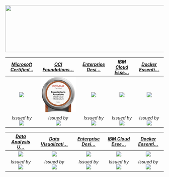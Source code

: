 <img src="https://github.com/athulak/athulak/raw/master/assets/digital_rain_banner.gif" width="895" height="150"/>

|[*Microsoft Certified...*](https://www.credly.com/badges/4203e615-de6a-4594-b3df-f9e32c330513/public_url "Microsoft Certified: Azure Fundamentals")|[*OCI Foundations…*](https://catalog-education.oracle.com/pls/certview/sharebadge?id=B1DAF90CBBBB1B824BBBC8F95A1F2F03A1AC63D4C1B56CC746D19443AFD5B257 "OCI Foundations 2021 Associate")|[*Enterprise Desi…*](https://www.credly.com/badges/f35df941-bf87-468f-b3bc-8783fb0622e6/public "Enterprise Design Thinking Practitioner")|[*IBM Cloud Esse…*](https://www.credly.com/badges/1e7d3f64-a1eb-460e-b724-503d53b5bfc2/public "IBM Cloud Essentials")|[*Docker Essenti…*](https://www.credly.com/badges/e62ba2f1-8436-4406-8682-593f17bc8a41/public "Docker Essentials")|
|:-------------:|:-------------:|:-------------:|:-------------:|:-------------:|
|[<img src="https://athulak.com/assets/badges/microsoft-certified-azure-fundamentals.png?v2" width="150"/>](https://www.credly.com/badges/4203e615-de6a-4594-b3df-f9e32c330513/public_url "Microsoft Certified: Azure Fundamentals")|[<img src="https://raw.githubusercontent.com/athulak/athulak/master/assets/50_Oracle_Cloud_Infrastructure.png" width="150"/>](https://catalog-education.oracle.com/pls/certview/sharebadge?id=B1DAF90CBBBB1B824BBBC8F95A1F2F03A1AC63D4C1B56CC746D19443AFD5B257 "OCI Foundations 2021 Associate")|[<img src="https://images.credly.com/images/bc08972c-3c7d-4b99-82a0-c94bcca36674/Badges_v8-07_Practitioner.png" width="150"/>](https://www.credly.com/badges/f35df941-bf87-468f-b3bc-8783fb0622e6/public "Enterprise Design Thinking Practitioner")|[<img src="https://images.credly.com/images/92e96a17-8498-4007-9731-9971b5a24571/IBM_Cloud_Essentials_-_Knowledge_Badge.png" width="150"/>](https://www.credly.com/badges/1e7d3f64-a1eb-460e-b724-503d53b5bfc2/public "IBM Cloud Essentials")|[<img src="https://images.credly.com/images/08216781-93cb-4ba1-8110-8eb3401fa8ce/Docker_Essentials_-_ISDN.png" width="150"/>](https://www.credly.com/badges/e62ba2f1-8436-4406-8682-593f17bc8a41/public "Docker Essentials")|
|<i>Issued by</i><br>[<img src="https://athulak.com/assets/badges/issuers_logo/Microsoft_logo.png" width="80">](https://www.microsoft.com/azure "Microsoft")|<i>Issued by</i><br>[<img src="https://athulak.com/assets/badges/issuers_logo/Oracle_logo.svg.png" width="70">](https://www.oracle.com/cloud/ "Oracle")|<i>Issued by</i><br>[<img src="https://athulak.com/assets/badges/issuers_logo/IBM_logo.png" width="35">](https://www.ibm.com "IBM")|<i>Issued by</i><br>[<img src="https://athulak.com/assets/badges/issuers_logo/IBM_logo.png" width="35">](https://www.ibm.com "IBM")|<i>Issued by</i><br>[<img src="https://athulak.com/assets/badges/issuers_logo/IBM_logo.png" width="35">](https://www.ibm.com "IBM")|

|[*Data Analysis U…*](https://www.credly.com/badges/55d3906e-f58e-4c3b-b7d6-b7e05bddb6e4/public_url "Data Analysis Using Python")|[*Data Visualizati…*](https://www.credly.com/badges/bc167211-31a0-4f5d-98c3-978a91ce0361/public_url "Data Visualization Using Python")|[*Enterprise Desi…*](https://www.credly.com/badges/f35df941-bf87-468f-b3bc-8783fb0622e6/public "Enterprise Design Thinking Practitioner")|[*IBM Cloud Esse…*](https://www.credly.com/badges/1e7d3f64-a1eb-460e-b724-503d53b5bfc2/public "IBM Cloud Essentials")|[*Docker Essenti…*](https://www.credly.com/badges/e62ba2f1-8436-4406-8682-593f17bc8a41/public "Docker Essentials")|
|:-------------:|:-------------:|:-------------:|:-------------:|:-------------:|
|[<img src="https://images.credly.com/images/ba34cb1c-4344-43f5-9685-55e2e901c0f0/Data_Analysis_using_Python.png" width="150"/>](https://www.credly.com/badges/55d3906e-f58e-4c3b-b7d6-b7e05bddb6e4/public_url "Data Analysis Using Python")|[<img src="https://images.credly.com/images/087eaefb-61a2-426b-ae74-74efca195667/Data_Visualization_Using_Python.png" width="150"/>](https://www.credly.com/badges/bc167211-31a0-4f5d-98c3-978a91ce0361/public_url "Data Visualization Using Python")|[<img src="https://images.credly.com/images/bc08972c-3c7d-4b99-82a0-c94bcca36674/Badges_v8-07_Practitioner.png" width="150"/>](https://www.credly.com/badges/f35df941-bf87-468f-b3bc-8783fb0622e6/public "Enterprise Design Thinking Practitioner")|[<img src="https://images.credly.com/images/92e96a17-8498-4007-9731-9971b5a24571/IBM_Cloud_Essentials_-_Knowledge_Badge.png" width="150"/>](https://www.credly.com/badges/1e7d3f64-a1eb-460e-b724-503d53b5bfc2/public "IBM Cloud Essentials")|[<img src="https://images.credly.com/images/08216781-93cb-4ba1-8110-8eb3401fa8ce/Docker_Essentials_-_ISDN.png" width="150"/>](https://www.credly.com/badges/e62ba2f1-8436-4406-8682-593f17bc8a41/public "Docker Essentials")|
|<i>Issued by</i><br>[<img src="https://athulak.com/assets/badges/issuers_logo/IBM_logo.png" width="35">](https://www.ibm.com "IBM")|<i>Issued by</i><br>[<img src="https://athulak.com/assets/badges/issuers_logo/IBM_logo.png" width="35">](https://www.ibm.com "IBM")|<i>Issued by</i><br>[<img src="https://athulak.com/assets/badges/issuers_logo/IBM_logo.png" width="35">](https://www.ibm.com "IBM")|<i>Issued by</i><br>[<img src="https://athulak.com/assets/badges/issuers_logo/IBM_logo.png" width="35">](https://www.ibm.com "IBM")|<i>Issued by</i><br>[<img src="https://athulak.com/assets/badges/issuers_logo/IBM_logo.png" width="35">](https://www.ibm.com "IBM")|



